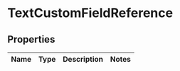 
# TextCustomFieldReference

## Properties
Name | Type | Description | Notes
------------ | ------------- | ------------- | -------------



